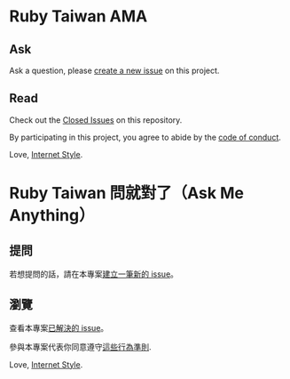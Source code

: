 # Ruby Taiwan AMA

## Ask

Ask a question, please [create a new issue](https://github.com/rubytaiwan/ama/issues/new) on this project.

## Read

Check out the [Closed Issues](https://github.com/rubytaiwan/ama/issues?q=is%3Aissue+is%3Aclosed) on this repository.

By participating in this project, you agree to abide by the [code of conduct](/CODE_OF_CONDUCT.md).

Love,
[Internet Style](https://www.youtube.com/watch?v=Xe1TZaElTAs).


# Ruby Taiwan 問就對了（Ask Me Anything）

## 提問

若想提問的話，請在本專案[建立一筆新的 issue](https://github.com/rubytaiwan/ama/issues/new)。

## 瀏覽

查看本專案[已解決的 issue](https://github.com/rubytaiwan/ama/issues?q=is%3Aissue+is%3Aclosed)。

參與本專案代表你同意遵守[這些行為準則](/CODE_OF_CONDUCT.md).

Love,
[Internet Style](https://www.youtube.com/watch?v=Xe1TZaElTAs).
